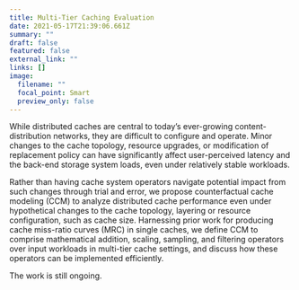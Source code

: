 ```yaml
---
title: Multi-Tier Caching Evaluation
date: 2021-05-17T21:39:06.661Z
summary: ""
draft: false
featured: false
external_link: ""
links: []
image:
  filename: ""
  focal_point: Smart
  preview_only: false
---
```


While distributed caches are central to today’s ever-growing content-distribution networks, they are difficult to configure and operate. Minor changes to the cache topology, resource upgrades, or modification of replacement policy can have significantly affect user-perceived latency and the back-end storage system loads, even under relatively stable workloads. 

Rather than having cache system operators navigate potential impact from such changes through trial and error, we propose counterfactual cache modeling (CCM) to analyze distributed cache performance even under hypothetical changes to the cache topology, layering or resource configuration, such as cache size. Harnessing prior work for producing cache miss-ratio curves (MRC) in single caches, we define CCM to comprise mathematical addition, scaling, sampling, and filtering operators over input workloads in multi-tier cache settings, and discuss how these operators can be implemented efficiently. 

The work is still ongoing.
